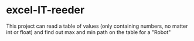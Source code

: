 # excel-IT-reeder
 This project can read a table of values (only containing numbers, no matter int or float) and find out max and min path on the table for a "Robot" 
